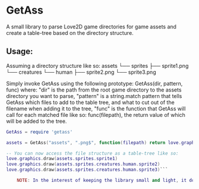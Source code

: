 # GetAss

A small library to parse Love2D game directories for game assets and create a table-tree based on the directory structure.

## Usage:
 Assuming a directory structure like so:
assets
└── sprites
    ├── sprite1.png
    └── creatures
        └── human
            ├── sprite2.png
            └── sprite3.png 

Simply invoke GetAss using the following prototype: GetAss(dir, pattern, func) where:
    "dir" is the path from the root game directory to the assets directory you want to parse,
    "pattern" is a string.match pattern that tells GetAss which files to add to the table tree, and what to cut out of the filename when adding it to the tree,
    "func" is the function that GetAss will call for each matched file like so: func(filepath), the return value of which will be added to the tree.

```lua
GetAss = require 'getass'

assets = GetAss("assets", ".png$", function(filepath) return love.graphics.newImage(filepath) end)

-- You can now access the file structure as a table-tree like so:
love.graphics.draw(assets.sprites.sprite1)
love.graphics.draw(assets.sprites.creatures.human.sprite2)
love.graphics.draw(assets.sprites.creatures.human.sprite3)```

    NOTE: In the interest of keeping the library small and light, it does not have automatic renaming of problematic characters in filenames(spaces, commas, etc...) so you should your assets appropriately. It will, however remove the pattern that you match for and any characters after the first dot it finds(so that it will still work if the pattern is not the file extension).
